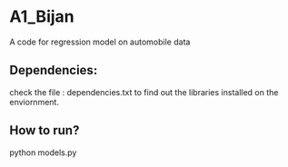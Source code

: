 # A1_Bijan
A code for regression model on automobile data
## Dependencies: 
check the file : dependencies.txt to find out the 
libraries installed on the enviornment. 
## How to run? 

python models.py 
